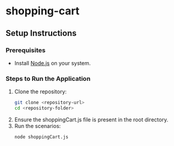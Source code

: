 # shopping-cart

## Setup Instructions

### Prerequisites
- Install [Node.js](https://nodejs.org/) on your system.

### Steps to Run the Application
1. Clone the repository:
   ```bash
   git clone <repository-url>
   cd <repository-folder>
2. Ensure the shoppingCart.js file is present in the root directory.
3. Run the scenarios:
    ```bash
    node shoppingCart.js
